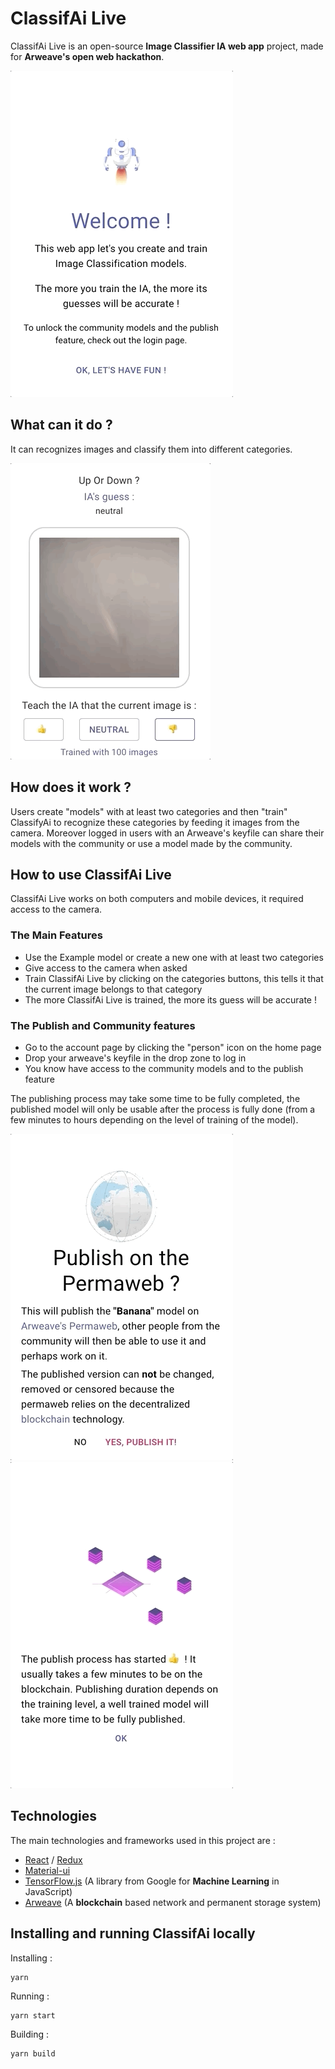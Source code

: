 # ClassifAi Live
ClassifAi Live is an open-source __Image Classifier IA web app__ project, made for __Arweave's open web hackathon__.

<kbd>![intro-gif](readme_assets/intro.gif)</kbd>

## What can it do ?
It can recognizes images and classify them into different categories.

<kbd>![thumb-demo-gif](readme_assets/thumb-demo.gif)</kbd>

## How does it work ?
Users create "models" with at least two categories and then "train" ClassifyAi to recognize these categories by feeding it images from the camera.
Moreover logged in users with an Arweave's keyfile can share their models with the community or use a model made by the community.

## How to use ClassifAi Live
ClassifAi Live works on both computers and mobile devices, it required access to the camera.

### The Main Features
* Use the Example model or create a new one with at least two categories
* Give access to the camera when asked
* Train ClassifAi Live by clicking on the categories buttons, this tells it that the current image belongs to that category
* The more ClassifAi Live is trained, the more its guess will be accurate !

### The Publish and Community features
* Go to the account page by clicking the "person" icon on the home page
* Drop your arweave's keyfile in the drop zone to log in
* You know have access to the community models and to the publish feature

The publishing process may take some time to be fully completed, the published model will only be usable after the process is fully done (from a few minutes to hours depending on the level of training of the model).

<kbd>![publish-gif](readme_assets/publish.gif)</kbd>
<kbd>![publish-started-gif](readme_assets/publish-started.gif)</kbd>

## Technologies
The main technologies and frameworks used in this project are :
* [React](https://reactjs.org/) / [Redux](https://redux.js.org/)
* [Material-ui](https://material-ui.com/)
* [TensorFlow.js](https://www.tensorflow.org/) (A library from Google for __Machine Learning__ in JavaScript)
* [Arweave](https://www.arweave.org/) (A __blockchain__ based network and permanent storage system)

## Installing and running ClassifAi locally
Installing :
```
yarn
```
Running : 
```
yarn start
```
Building : 
```
yarn build
```
